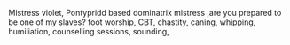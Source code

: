 Mistress violet,
Pontypridd based dominatrix mistress
,are you prepared to be one of my slaves?
foot worship, CBT, chastity, caning, whipping, humiliation, counselling sessions, sounding, 

